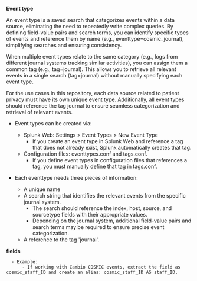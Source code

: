 



**Event type**

An event type is a saved search that categorizes events within a data source, eliminating the need to repeatedly write complex queries. By defining field-value pairs and search terms, you can identify specific types of events and reference them by name (e.g., eventtype=cosmic_journal), simplifying searches and ensuring consistency.

When multiple event types relate to the same category (e.g., logs from different journal systems tracking similar activities), you can assign them a common tag (e.g., tag=journal). This allows you to retrieve all relevant events in a single search (tag=journal) without manually specifying each event type.

For the use cases in this repository, each data source related to patient privacy must have its own unique event type. Additionally, all event types should reference the tag journal to ensure seamless categorization and retrieval of relevant events.

- Event types can be created via:
    - Splunk Web: Settings > Event Types > New Event Type
      - If you create an event type in Splunk Web and reference a tag that does not already exist, Splunk automatically creates that tag.
    - Configuration files: eventtypes.conf and tags.conf.
      - If you define event types in configuration files that references a tag, you must manually define that tag in tags.conf.
        
- Each eventtype needs three pieces of information:
    - A unique name
    - A search string that identifies the relevant events from the specific journal system.
        - The search should reference the index, host, source, and sourcetype fields with their appropriate values.
        - Depending on the journal system, additional field-value pairs and search terms may be required to ensure precise event categorization.
    - A reference to the tag 'journal'.

**fields**

      - Example:
          - If working with Cambio COSMIC events, extract the field as cosmic_staff_ID and create an alias: cosmic_staff_ID AS staff_ID.
